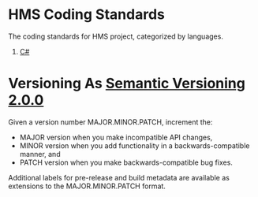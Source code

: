 # HMS Coding Standards
The coding standards for HMS project, categorized by languages.

1. [C#](https://github.com/CloudHMS/HMS.CodingStandards/tree/90b0344be3e5f30348916eac6ec598367dcc6d01/C%23)

# Versioning As [Semantic Versioning 2.0.0](https://semver.org/)

Given a version number MAJOR.MINOR.PATCH, increment the:
- MAJOR version when you make incompatible API changes,
- MINOR version when you add functionality in a backwards-compatible manner, and
- PATCH version when you make backwards-compatible bug fixes.

Additional labels for pre-release and build metadata are available as extensions to the MAJOR.MINOR.PATCH format.